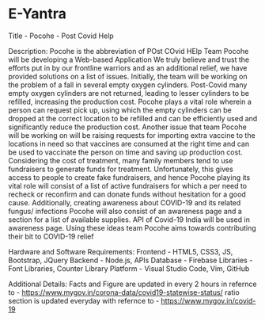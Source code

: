 # E-Yantra
Title - Pocohe - Post Covid Help

Description:
Pocohe is the abbreviation of POst COvid HElp
Team Pocohe will be developing a Web-based Application
We truly believe and trust the efforts put in by our frontline warriors and as an additional relief, we have provided solutions on a list of issues. Initially, the team will be working on the problem of a fall in several empty oxygen cylinders. Post-Covid many empty oxygen cylinders are not returned, leading to lesser cylinders to be refilled, increasing the production cost. Pocohe plays a vital role wherein a person can request pick up, using which the empty cylinders can be dropped at the correct location to be refilled and can be efficiently used and significantly reduce the production cost. Another issue that team Pocohe will be working on will be raising requests for importing extra vaccine to the locations in need so that vaccines are consumed at the right time and can be used to vaccinate the person on time and saving up production cost. Considering the cost of treatment, many family members tend to use fundraisers to generate funds for treatment. Unfortunately, this gives access to people to create fake fundraisers, and hence Pocohe playing its vital role will consist of a list of active fundraisers for which a per need to recheck or reconfirm and can donate funds without hesitation for a good cause. Additionally, creating awareness about COVID-19 and its related fungus/ infections Pocohe will also consist of an awareness page and a section for a list of available supplies. API of Covid-19 India will be used in awareness page. 
Using these ideas team Pocohe aims towards contributing their bit to COVID-19 relief

Hardware and Software Requirements:
Frontend - HTML5, CSS3, JS, Bootstrap, JQuery
Backend - Node.js, APIs 
Database - Firebase 
Libraries - Font Libraries, Counter Library
Platform - Visual Studio Code, Vim, GitHub

Additional Details:
Facts and Figure are updated in every 2 hours in refernce to - https://www.mygov.in/corona-data/covid19-statewise-status/
ratio section is updated everyday with refernce to - https://www.mygov.in/covid-19
